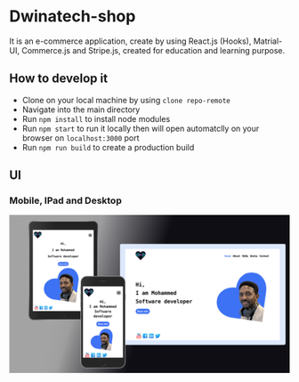 # Dwinatech-shop
  It is an e-commerce application, create by using React.js (Hooks), Matrial-UI, Commerce.js and Stripe.js, created for education and learning purpose.
  
## How to develop it
- Clone on your local machine by using `clone repo-remote`
- Navigate into the main directory
- Run `npm install` to install node modules
- Run `npm start` to run it locally then will open automatclly on your browser on `localhost:3000` port
- Run `npm run build` to create a production build

## UI
### Mobile, IPad and Desktop
<img src="https://github.com/DwinaTech/public-images/blob/main/React-portfolio-2.jpg?raw=true" alt="website-image" />
